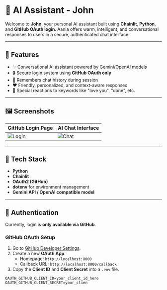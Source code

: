 # 🤖 AI Assistant - John

Welcome to **John**, your personal AI assistant built using **Chainlit**, **Python**, and **GitHub OAuth login**. Aania offers warm, intelligent, and conversational responses to users in a secure, authenticated chat interface.

---

## 🚀 Features

- ✨ Conversational AI assistant powered by Gemini/OpenAI models
- 🔒 Secure login system using **GitHub OAuth only**
- 🧠 Remembers chat history during session
- ❤️ Friendly, personalized, and context-aware responses
- 🎉 Special reactions to keywords like "love you", "done", etc.

---

## 🖼️ Screenshots

| GitHub Login Page | AI Chat Interface |
|-------------------|------------------|
| ![Login](./screenshots/github-login.png) | ![Chat](./screenshots/chat-interface.png) |

---

## 🧩 Tech Stack

- **Python**
- **Chainlit**
- **OAuth2 (GitHub)**
- **dotenv** for environment management
- **Gemini API / OpenAI compatible model**

---

## 🔐 Authentication

Currently, login is **only available via GitHub**.

### GitHub OAuth Setup

1. Go to [GitHub Developer Settings](https://github.com/settings/developers).
2. Create a new **OAuth App**:
   - Homepage: `http://localhost:8000`
   - Callback URL: `http://localhost:8000/callback`
3. Copy the **Client ID** and **Client Secret** into a `.env` file.

```env
OAUTH_GITHUB_CLIENT_ID=your_client_id_here
OAUTH_GITHUB_CLIENT_SECRET=your_clien
